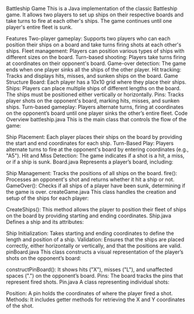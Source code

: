Battleship Game
This is a Java implementation of the classic Battleship game. It allows two players to set up ships on their respective boards and take turns to fire at each other's ships. The game continues until one player's entire fleet is sunk.

Features
Two-player gameplay: Supports two players who can each position their ships on a board and take turns firing shots at each other's ships.
Fleet management: Players can position various types of ships with different sizes on the board.
Turn-based shooting: Players take turns firing at coordinates on their opponent's board.
Game-over detection: The game ends when one player sinks all the ships of the other player.
Hit tracking: Tracks and displays hits, misses, and sunken ships on the board.
Game Structure
Board: Each player has a 10x10 grid where they place their ships.
Ships: Players can place multiple ships of different lengths on the board. The ships must be positioned either vertically or horizontally.
Pins: Tracks player shots on the opponent's board, marking hits, misses, and sunken ships.
Turn-based gameplay: Players alternate turns, firing at coordinates on the opponent’s board until one player sinks the other’s entire fleet.
Code Overview
battleship.java
This is the main class that controls the flow of the game:

Ship Placement: Each player places their ships on the board by providing the start and end coordinates for each ship.
Turn-Based Play: Players alternate turns to fire at the opponent's board by entering coordinates (e.g., "A5").
Hit and Miss Detection: The game indicates if a shot is a hit, a miss, or if a ship is sunk.
Board.java
Represents a player’s board, including:

Ship Management: Tracks the positions of all ships on the board.
fire(): Processes an opponent's shot and returns whether it hit a ship or not.
GameOver(): Checks if all ships of a player have been sunk, determining if the game is over.
createGame.java
This class handles the creation and setup of the ships for each player:

CreateShips(): This method allows the player to position their fleet of ships on the board by providing starting and ending coordinates.
Ship.java
Defines a ship and its attributes:

Ship Initialization: Takes starting and ending coordinates to define the length and position of a ship.
Validation: Ensures that the ships are placed correctly, either horizontally or vertically, and that the positions are valid.
pinBoard.java
This class constructs a visual representation of the player’s shots on the opponent’s board:

constructPinBoard(): It shows hits ("X"), misses ("L"), and unaffected spaces (".") on the opponent’s board.
Pins: The board tracks the pins that represent fired shots.
Pin.java
A class representing individual shots:

Position: A pin holds the coordinates of where the player fired a shot.
Methods: It includes getter methods for retrieving the X and Y coordinates of the shot.
